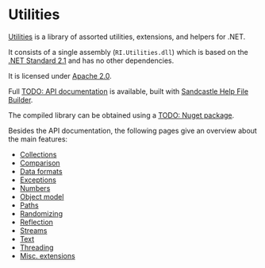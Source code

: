 # Utilities

[Utilities](https://github.com/RotenInformatik/Utilities) is a library of assorted utilities, extensions, and helpers for .NET.

It consists of a single assembly (`RI.Utilities.dll`) which is based on the [.NET Standard 2.1](https://docs.microsoft.com/en-us/dotnet/standard/net-standard) and has no other dependencies.

It is licensed under [Apache 2.0](http://www.apache.org/licenses/LICENSE-2.0).

Full [TODO: API documentation]() is available, built with [Sandcastle Help File Builder](https://github.com/EWSoftware/SHFB).

The compiled library can be obtained using a [TODO: Nuget package]().

Besides the API documentation, the following pages give an overview about the main features:

* [Collections](collections.md)
* [Comparison](comparison.md)
* [Data formats](dataformats.md)
* [Exceptions](exceptions.md)
* [Numbers](numbers.md)
* [Object model](objectmodel.md)
* [Paths](paths.md)
* [Randomizing](randomizing.md)
* [Reflection](reflection.md)
* [Streams](streams.md)
* [Text](text.md)
* [Threading](threading.md)
* [Misc. extensions](miscextensions.md)